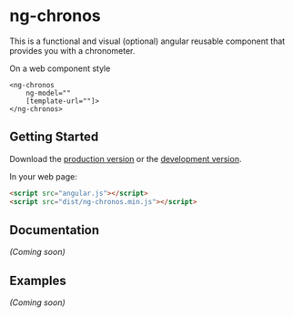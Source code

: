# ng-chronos

This is a functional and visual (optional) angular reusable component that provides you with a chronometer.

On a web component style

```
<ng-chronos
    ng-model=""
    [template-url=""]>
</ng-chronos>
```

## Getting Started

Download the [production version][min] or the [development version][max].

[min]: https://raw.github.com/voylinux/jquery-ng-chronos/master/dist/angular-ng-chronos.min.js
[max]: https://raw.github.com/voylinux/jquery-ng-chronos/master/dist/angular-ng-chronos.js

In your web page:

```html
<script src="angular.js"></script>
<script src="dist/ng-chronos.min.js"></script>
```

## Documentation
_(Coming soon)_

## Examples
_(Coming soon)_

